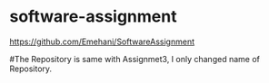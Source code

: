# software-assignment

https://github.com/Emehani/SoftwareAssignment

#The Repository is same with Assignmet3, I only changed name of Repository.
